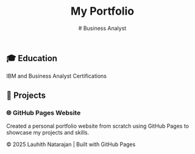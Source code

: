 <!DOCTYPE html>
<html lang="en">

<body>
  <header>
    <div class="container">
      <h1>My Portfolio</h1>
      <p># Business Analyst</p>
    </div>
  </header>

  <section class="about">
    <div class="container">
      <h2>🎓 Education</h2>
      <p>IBM and Business Analyst Certifications</p>
    </div>
  </section>

  <section class="projects">
    <div class="container">
      <h2>📁 Projects</h2>
      <div class="project-card">
        <h3>🌐 GitHub Pages Website</h3>
        <p>Created a personal portfolio website from scratch using GitHub Pages to showcase my projects and skills.</p>
      </div>
    </div>
  </section>

  <footer>
    <div class="container">
      <p>© 2025 Lauhith Natarajan | Built with GitHub Pages</p>
    </div>
  </footer>
</body>
</html>

